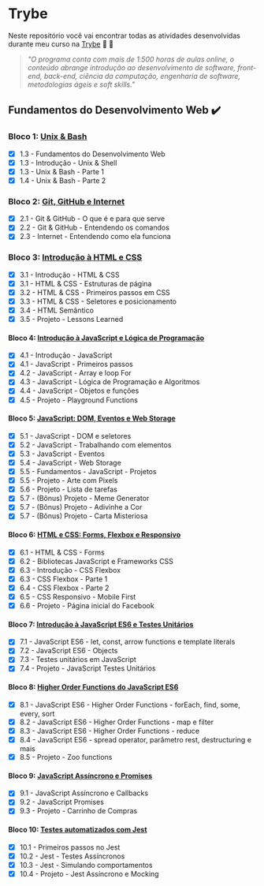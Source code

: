 # Trybe

Neste repositório você vai encontrar todas as atividades desenvolvidas durante meu curso na [Trybe](https://www.betrybe.com/) :rocket: :rocket: 

>_"O programa conta com mais de 1.500 horas de aulas online, o conteúdo abrange introdução ao desenvolvimento de software, front-end, back-end, ciência da computação, engenharia de software, metodologias ágeis e soft skills."_

## Fundamentos do Desenvolvimento Web :heavy_check_mark:

### Bloco 1: **[Unix & Bash](https://github.com/kdulima/Trybe/tree/main/Fundamentos/bloco-01-unix-e-bash)**
- [x] 1.3 - Fundamentos do Desenvolvimento Web
- [x] 1.3 - Introdução - Unix & Shell
- [x] 1.3 - Unix & Bash - Parte 1
- [x] 1.4 - Unix & Bash - Parte 2

### Bloco 2: **[Git, GitHub e Internet](https://github.com/kdulima/Trybe/Fundamentos/bloco-02-git-gitHub-e-internet)**

- [x] 2.1 - Git & GitHub  - O que é e para que serve
- [x] 2.2 - Git & GitHub - Entendendo os comandos
- [x] 2.3 - Internet - Entendendo como ela funciona

### Bloco 3: **[Introdução à HTML e CSS](https://github.com/kdulima/Trybe/Fundamentos/bloco-03-introducao-a-html-e-css)**
- [x] 3.1 - Introdução - HTML & CSS
- [x] 3.1 - HTML & CSS - Estruturas de página
- [x] 3.2 - HTML & CSS - Primeiros passos em CSS
- [x] 3.3 - HTML & CSS - Seletores e posicionamento
- [x] 3.4 - HTML Semântico
- [x] 3.5 - Projeto - Lessons Learned

#### Bloco 4: **[Introdução à JavaScript e Lógica de Programação](https://github.com/kdulima/Trybe/Fundamentos/bloco-03-introducao-a-javascript-e-logica-de-programacao)**
- [x] 4.1 - Introdução - JavaScript
- [x] 4.1 - JavaScript - Primeiros passos
- [x] 4.2 - JavaScript - Array e loop For
- [x] 4.3 - JavaScript - Lógica de Programação e Algoritmos
- [x] 4.4 - JavaScript - Objetos e funções
- [x] 4.5 - Projeto - Playground Functions

#### Bloco 5: **[JavaScript: DOM, Eventos e Web Storage](https://github.com/kdulima/Trybe/Fundamentos/bloco-03-javascript-dom-eventos-e-web-storage)**
- [x] 5.1 - JavaScript - DOM e seletores
- [x] 5.2 - JavaScript - Trabalhando com elementos
- [x] 5.3 - JavaScript - Eventos
- [x] 5.4 - JavaScript - Web Storage
- [x] 5.5 - Fundamentos - JavaScript - Projetos
- [x] 5.5 - Projeto - Arte com Pixels
- [x] 5.6 - Projeto - Lista de tarefas
- [x] 5.7 - (Bônus) Projeto - Meme Generator
- [x] 5.7 - (Bônus) Projeto - Adivinhe a Cor
- [x] 5.7 - (Bônus) Projeto - Carta Misteriosa

#### Bloco 6: **[HTML e CSS: Forms, Flexbox e Responsivo](https://github.com/kdulima/Trybe/Fundamentos/bloco-06-html-e-css-forms-flexbox-e-responsivo)**
- [x] 6.1 - HTML & CSS - Forms
- [x] 6.2 - Bibliotecas JavaScript e Frameworks CSS
- [x] 6.3 - Introdução - CSS Flexbox
- [x] 6.3 - CSS Flexbox - Parte 1
- [x] 6.4 - CSS Flexbox - Parte 2
- [x] 6.5 - CSS Responsivo - Mobile First
- [x] 6.6 - Projeto - Página inicial do Facebook

#### Bloco 7: **[Introdução à JavaScript ES6 e Testes Unitários](https://github.com/kdulima/Trybe/Fundamentos/bloco-0-introducao-a-javascript-es6-e-testes-unitarios)**
- [x] 7.1 - JavaScript ES6 - let, const, arrow functions e template literals
- [x] 7.2 - JavaScript ES6 - Objects
- [x] 7.3 - Testes unitários em JavaScript
- [x] 7.4 - Projeto - JavaScript Testes Unitários

#### Bloco 8: **[Higher Order Functions do JavaScript ES6](https://github.com/kdulima/Trybe/Fundamentos/bloco-08-highorder-functions-do-javascript-es6)**
- [x] 8.1 - JavaScript ES6 - Higher Order Functions - forEach, find, some, every, sort
- [x] 8.2 - JavaScript ES6 - Higher Order Functions - map e filter
- [x] 8.3 - JavaScript ES6 - Higher Order Functions - reduce
- [x] 8.4 - JavaScript ES6 - spread operator, parâmetro rest, destructuring e mais
- [x] 8.5 - Projeto - Zoo functions

#### Bloco 9: **[JavaScript Assíncrono e Promises](https://github.com/kdulima/Trybe/Fundamentos/bloco-09-javascript-assincrono-e-promises)**
- [x] 9.1 - JavaScript Assíncrono e Callbacks
- [x] 9.2 - JavaScript Promises
- [x] 9.3 - Projeto - Carrinho de Compras

#### Bloco 10: **[Testes automatizados com Jest](https://github.com/kdulima/Trybe/Fundamentos/bloco-10-testes-automatizados-com-jest)**
- [x] 10.1 - Primeiros passos no Jest
- [x] 10.2 - Jest - Testes Assíncronos
- [x] 10.3 - Jest - Simulando comportamentos
- [x] 10.4 - Projeto - Jest Assíncrono e Mocking
